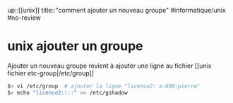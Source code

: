 up::[[unix]]
title::"comment ajouter un nouveau groupe"
#informatique/unix #no-review 
# unix ajouter un groupe

Ajouter un nouveau groupe revient à ajouter une ligne au fichier [[unix fichier etc-group|/etc/group]]
```bash
$> vi /etc/group  # ajouter la ligne "licence2: x:600:pierre"
$> echo "licence2:!::" >> /etc/gshadow
```
